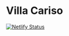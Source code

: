 # Villa Cariso

[![Netlify Status](https://api.netlify.com/api/v1/badges/5462e3c1-e36d-48dd-a919-0c7bd94f79c5/deploy-status)](https://app.netlify.com/sites/villav/deploys)
